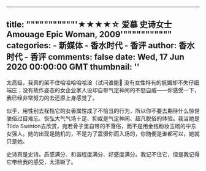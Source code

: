 
---
title: """""""""""'★★★★☆ 爱慕 史诗女士 Amouage Epic Woman, 2009'"""""""""""
categories: 
    - 新媒体
    - 香水时代 - 香评
author: 香水时代 - 香评
comments: false
date: Wed, 17 Jun 2020 00:00:00 GMT
thumbnail: ''
---

<div>   
太高级，我真的架不住哈哈哈哈哈淦（试问谁能💅
没有女性特有的妩媚却不失仔细端庄；没有故作姿态的女企业家人设却自带气定神闲的不怒自威——你感受一下，我已经非常努力的去还原上身感觉了。

似乎，用性别去桎梏它的女香属性成了不恰当的行为，所以你不要去期待什么惊世骇俗过目难忘、恢弘大气气场十足、抑或是气定神闲、超凡脱俗的体验。我当她是Tilda Swinton去欣赏，宛若骨子里自带的不落俗，而不是用金钱粉妆玉砌的中东女强人。她的出现是随机的，不是为了震慑你而入场的，你随便是谁都可以，她就只是她。

史诗真是史诗。质感满分、和谐程度满分、好感度满分。我记不住它，但是我记得它带给我的感受，太清晰了。  
</div>
            